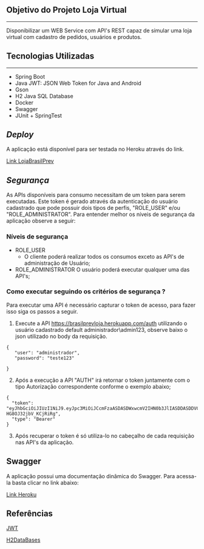 ## Objetivo do Projeto Loja Virtual
***
Disponibilizar um WEB Service com API's REST capaz de simular uma loja virtual com cadastro de pedidos, usuários e produtos. 

## Tecnologias Utilizadas
***

* Spring Boot
* Java JWT: JSON Web Token for Java and Android
* Gson
* H2 Java SQL Database
* Docker 
* Swagger
* JUnit + SpringTest

## *Deploy*
A aplicação está disponível para ser testada no Heroku através do link. 

[Link LojaBrasilPrev](https://brasilprevloja.herokuapp.com/)

## *Segurança*

As APIs disponíveis para consumo necessitam de um token para serem executadas. Este token é gerado através da autenticação do usuário cadastrado que pode possuir dois tipos de perfis, "ROLE_USER" e/ou "ROLE_ADMINISTRATOR". Para entender melhor os níveis de segurança da aplicação observe a seguir:

### Níveis de segurança 

* ROLE_USER 
   * O cliente poderá realizar todos os consumos exceto as API's de administração de Usuário;
* ROLE_ADMINISTRATOR O usuário poderá executar qualquer uma das API's;

### **Como executar seguindo os critérios de segurança ?**

Para executar uma API é necessário capturar o token de acesso, para fazer isso siga os passos a seguir. 

1. Execute a API https://brasilprevloja.herokuapp.com/auth utilizando o usuário cadastrado default administrador\admin123, observe baixo o json utilizado no body da requisição. 

```
{
   "user": "administrador",
   "password": "teste123"

}
```

2. Após a execução a API "AUTH" irá retornar o token juntamente com o tipo Autorização correspondente conforme o exemplo abaixo;
 
```
{
  "token": "eyJhbGciOiJIUzI1NiJ9.eyJpc3MiOiJCcmFzaASDASDWxwcmV2IHN0b3JlIASDDASDDVCASDInN1YiI6IjEiLCJpYXQiOjE2MDE5Njk0MjYsImV4cCI6MTYwMjA1NTgyNn0.IwqIi5o_Pgjj6x4xc6BPkO4z-HG8OJ32jbV_KCjRiRg",
  "type": "Bearer"
}
```

3. Após recuperar o token é só utiliza-lo no cabeçalho de cada requisição nas API's da aplicação. 


## **Swagger** 

A aplicação possui uma documentação dinâmica do Swagger. Para acessa-la basta clicar no link abaixo:

[Link Heroku](https://brasilprevloja.herokuapp.com/swagger-ui.html)

## **Referências** 

[JWT](https://jwt.io/)

[H2DataBases](https://github.com/h2database/h2database)


